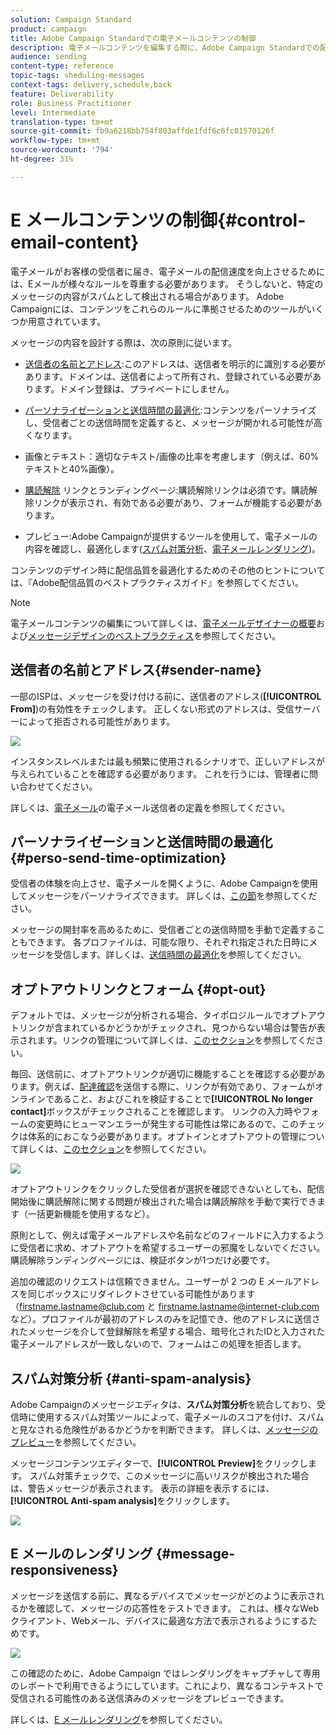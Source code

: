 ```yaml
---
solution: Campaign Standard
product: campaign
title: Adobe Campaign Standardでの電子メールコンテンツの制御
description: 電子メールコンテンツを編集する際に、Adobe Campaign Standardでの配信品質を向上させる方法を学びます。
audience: sending
content-type: reference
topic-tags: sheduling-messages
context-tags: delivery,schedule,back
feature: Deliverability
role: Business Practitioner
level: Intermediate
translation-type: tm+mt
source-git-commit: fb9a6218bb754f803affde1fdf6c6fc01570126f
workflow-type: tm+mt
source-wordcount: '794'
ht-degree: 31%

---
```



# E メールコンテンツの制御{#control-email-content}

<!--TO KEEP because specific to Campaign-->

電子メールがお客様の受信者に届き、電子メールの配信速度を向上させるためには、Eメールが様々なルールを尊重する必要があります。 そうしないと、特定のメッセージの内容がスパムとして検出される場合があります。 Adobe Campaignには、コンテンツをこれらのルールに準拠させるためのツールがいくつか用意されています。

メッセージの内容を設計する際は、次の原則に従います。

* [送信者の名前とアドレス](#sender-name):このアドレスは、送信者を明示的に識別する必要があります。ドメインは、送信者によって所有され、登録されている必要があります。ドメイン登録は、プライベートにしません。

   <!--**Subject**: Avoid excessive capitalization and punctuation, and words that are frequently used by spammers ("Win", "Free", etc.).-->
* [パーソナライゼーションと送信時間の最適化](#perso-send-time-optimization):コンテンツをパーソナライズし、受信者ごとの送信時間を定義すると、メッセージが開かれる可能性が高くなります。
* 画像とテキスト：適切なテキスト/画像の比率を考慮します（例えば、60%テキストと40%画像）。
* [購読解除](#opt-out) リンクとランディングページ:購読解除リンクは必須です。購読解除リンクが表示され、有効である必要があり、フォームが機能する必要があります。
* プレビュー:Adobe Campaignが提供するツールを使用して、電子メールの内容を確認し、最適化します([スパム対策分析](#anti-spam-analysis)、[電子メールレンダリング](#message-responsiveness))。

コンテンツのデザイン時に配信品質を最適化するためのその他のヒントについては、『Adobe配信品質のベストプラクティスガイド』を参照してください。[](https://experienceleague.adobe.com/docs/deliverability-learn/deliverability-best-practice-guide/content-best-practices-for-optimal-delivery.html)

>[!NOTE]
>
>電子メールコンテンツの編集について詳しくは、[電子メールデザイナーの概要](../../designing/using/designing-content-in-adobe-campaign.md)および[メッセージデザインのベストプラクティス](../../designing/using/designing-content-in-adobe-campaign.md#content-design-best-practices)を参照してください。

## 送信者の名前とアドレス{#sender-name}

一部のISPは、メッセージを受け付ける前に、送信者のアドレス(**[!UICONTROL From]**)の有効性をチェックします。 正しくない形式のアドレスは、受信サーバーによって拒否される可能性があります。

![](assets/delivery_content_edition16.png)

インスタンスレベルまたは最も頻繁に使用されるシナリオで、正しいアドレスが与えられていることを確認する必要があります。 これを行うには、管理者に問い合わせてください。

詳しくは、[電子メール](../../designing/using/subject-line.md#email-sender)の電子メール送信者の定義を参照してください。

## パーソナライゼーションと送信時間の最適化{#perso-send-time-optimization}

受信者の体験を向上させ、電子メールを開くように、Adobe Campaignを使用してメッセージをパーソナライズできます。 詳しくは、[この節](../../designing/using/personalization.md)を参照してください。

メッセージの開封率を高めるために、受信者ごとの送信時間を手動で定義することもできます。 各プロファイルは、可能な限り、それぞれ指定された日時にメッセージを受信します。詳しくは、[送信時間の最適化](../../sending/using/optimizing-the-sending-time.md)を参照してください。

## オプトアウトリンクとフォーム {#opt-out}

デフォルトでは、メッセージが分析される場合、タイポロジルールでオプトアウトリンクが含まれているかどうかがチェックされ、見つからない場合は警告が表示されます。リンクの管理について詳しくは、[このセクション](../../designing/using/links.md)を参照してください。

毎回、送信前に、オプトアウトリンクが適切に機能することを確認する必要があります。例えば、[配達確認](../../sending/using/sending-proofs.md)を送信する際に、リンクが有効であり、フォームがオンラインであること、およびこれを検証することで&#x200B;**[!UICONTROL No longer contact]**&#x200B;ボックスがチェックされることを確認します。 リンクの入力時やフォームの変更時にヒューマンエラーが発生する可能性は常にあるので、このチェックは体系的におこなう必要があります。オプトインとオプトアウトの管理について詳しくは、[このセクション](../../audiences/using/managing-opt-in-and-opt-out-in-campaign.md)を参照してください。

![](assets/optin_landingpage_3.png)

オプトアウトリンクをクリックした受信者が選択を確認できないとしても、配信開始後に購読解除に関する問題が検出された場合は購読解除を手動で実行できます（一括更新機能を使用するなど）。

原則として、例えば電子メールアドレスや名前などのフィールドに入力するように受信者に求め、オプトアウトを希望するユーザーの邪魔をしないでください。 購読解除ランディングページには、検証ボタンが1つだけ必要です。

追加の確認のリクエストは信頼できません。ユーザーが 2 つの E メールアドレスを同じボックスにリダイレクトさせている可能性があります（firstname.lastname@club.com と firstname.lastname@internet-club.com など）。プロファイルが最初のアドレスのみを記憶でき、他のアドレスに送信されたメッセージを介して登録解除を希望する場合、暗号化されたIDと入力された電子メールアドレスが一致しないので、フォームはこの処理を拒否します。

## スパム対策分析 {#anti-spam-analysis}

Adobe Campaignのメッセージエディタは、**スパム対策分析**&#x200B;を統合しており、受信時に使用するスパム対策ツールによって、電子メールのスコアを付け、スパムと見なされる危険性があるかどうかを判断できます。 詳しくは、[メッセージのプレビュー](../../sending/using/previewing-messages.md)を参照してください。

メッセージコンテンツエディターで、**[!UICONTROL Preview]**&#x200B;をクリックします。 スパム対策チェックで、このメッセージに高いリスクが検出された場合は、警告メッセージが表示されます。 表示の詳細を表示するには、**[!UICONTROL Anti-spam analysis]**&#x200B;をクリックします。

![](assets/sending_anti-spam_analysis.png)

## E メールのレンダリング {#message-responsiveness}

メッセージを送信する前に、異なるデバイスでメッセージがどのように表示されるかを確認して、メッセージの応答性をテストできます。 これは、様々なWebクライアント、Webメール、デバイスに最適な方法で表示されるようにするためです。

![](assets/inbox_rendering_report_3.png)

この確認のために、Adobe Campaign ではレンダリングをキャプチャして専用のレポートで利用できるようにしています。これにより、異なるコンテキストで受信される可能性のある送信済みのメッセージをプレビューできます。

詳しくは、[E メールレンダリング](../../sending/using/email-rendering.md)を参照してください。